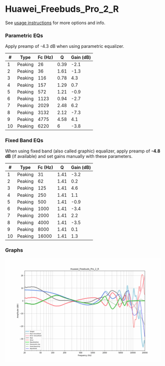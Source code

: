 # Huawei_Freebuds_Pro_2_R
See [usage instructions](https://github.com/jaakkopasanen/AutoEq#usage) for more options and info.

### Parametric EQs
Apply preamp of -4.3 dB when using parametric equalizer.

|   # | Type    |   Fc (Hz) |    Q |   Gain (dB) |
|-----|---------|-----------|------|-------------|
|   1 | Peaking |        26 | 0.39 |        -2.1 |
|   2 | Peaking |        36 | 1.61 |        -1.3 |
|   3 | Peaking |       116 | 0.78 |         4.3 |
|   4 | Peaking |       157 | 1.29 |         0.7 |
|   5 | Peaking |       572 | 1.21 |        -0.9 |
|   6 | Peaking |      1123 | 0.94 |        -2.7 |
|   7 | Peaking |      2029 | 2.48 |         6.2 |
|   8 | Peaking |      3132 | 2.12 |        -7.3 |
|   9 | Peaking |      4775 | 4.58 |         4.1 |
|  10 | Peaking |      6220 | 6    |        -3.8 |

### Fixed Band EQs
When using fixed band (also called graphic) equalizer, apply preamp of **-4.8 dB** (if available) and set gains manually with these parameters.

|   # | Type    |   Fc (Hz) |    Q |   Gain (dB) |
|-----|---------|-----------|------|-------------|
|   1 | Peaking |        31 | 1.41 |        -3.2 |
|   2 | Peaking |        62 | 1.41 |         0.2 |
|   3 | Peaking |       125 | 1.41 |         4.6 |
|   4 | Peaking |       250 | 1.41 |         1.1 |
|   5 | Peaking |       500 | 1.41 |        -0.9 |
|   6 | Peaking |      1000 | 1.41 |        -3.4 |
|   7 | Peaking |      2000 | 1.41 |         2.2 |
|   8 | Peaking |      4000 | 1.41 |        -3.5 |
|   9 | Peaking |      8000 | 1.41 |         0.1 |
|  10 | Peaking |     16000 | 1.41 |         1.3 |

### Graphs
![](./Huawei_Freebuds_Pro_2_R.png)
